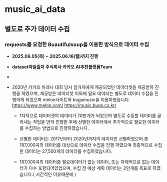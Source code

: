 
# music_ai_data


## 별도로 추가 데이터 수집 

### requests를 요청한 Buautifulsoup을 이용한 방식으로 데이터 수집
+ **2025.06.05(목) ~ 2025.06.16(월)까지 진행** 
+ **dataset파일출처 주식회사 카카오 AI추천플랫폼Team**
+ 
+ 2020년 카카오 아레나 대회 당시 참가자에게 제공되었던 데이터셋을 제공받아 진행을 하였으며, 제공받은 데이터셋 이외에
 필요 데이터는 별도로 데이터 수집을 진행하게 되었으며 melon사이트와 bugsmusic을 이용하였습니다.
   https://www.melon.com/  https://music.bugs.co.kr/

  - 1차적으로 데이터셋의 데이터가 70만개가 되었으며 별도로 수집할 데이터를 골라내는 작업을 먼저 진행한 후에 선별한 데이터에서
   추가적으로 필요한 데이터를 수집하는 방법으로 진행하였습니다.

  - 선별한 데이터는 2017년부터 2020년까지의 데이터만 선별하였으며 총 187,000곡의 데이터를 대상으로 데이터 수집을 진행 하였으며
    최종적으로 수집한 데이터는 27,500개의 데이터를 수집하였습니다.

  - 187,000곡의 데이터중 필요데이터가 없는 데이터, 또는 자체적으로 없는 데이터가 다수 포함되어있었으며,
    수집 전 예상 계획 데이터는 2만개를 목표로 하였습니다.( 시간적인 이유때문에 ) 


